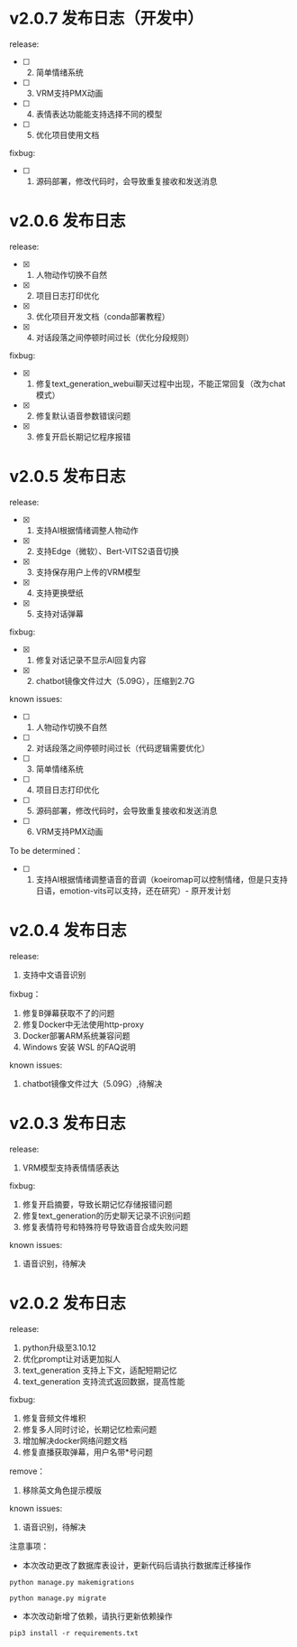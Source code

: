 # v2.0.7 发布日志（开发中）

release:
- [ ] 2. 简单情绪系统
- [ ] 3. VRM支持PMX动画
- [ ] 4. 表情表达功能能支持选择不同的模型
- [ ] 5. 优化项目使用文档

fixbug:
- [ ] 1. 源码部署，修改代码时，会导致重复接收和发送消息


# v2.0.6 发布日志

release:
- [x] 1. 人物动作切换不自然
- [x] 2. 项目日志打印优化
- [x] 3. 优化项目开发文档（conda部署教程）
- [x] 4. 对话段落之间停顿时间过长（优化分段规则）

fixbug:
- [x] 1. 修复text_generation_webui聊天过程中出现，不能正常回复（改为chat模式）
- [x] 2. 修复默认语音参数错误问题
- [x] 3. 修复开启长期记忆程序报错

# v2.0.5 发布日志

release:
- [x] 1. 支持AI根据情绪调整人物动作
- [x] 2. 支持Edge（微软）、Bert-VITS2语音切换
- [x] 3. 支持保存用户上传的VRM模型
- [x] 4. 支持更换壁纸 
- [x] 5. 支持对话弹幕

fixbug:
- [x] 1. 修复对话记录不显示AI回复内容
- [x] 2. chatbot镜像文件过大（5.09G），压缩到2.7G

known issues:
- [ ] 1. 人物动作切换不自然
- [ ] 2. 对话段落之间停顿时间过长（代码逻辑需要优化）
- [ ] 3. 简单情绪系统
- [ ] 4. 项目日志打印优化
- [ ] 5. 源码部署，修改代码时，会导致重复接收和发送消息
- [ ] 6. VRM支持PMX动画

To be determined：
- [ ] 1. 支持AI根据情绪调整语音的音调（koeiromap可以控制情绪，但是只支持日语，emotion-vits可以支持，还在研究）- 原开发计划

# v2.0.4 发布日志

release:
1. 支持中文语音识别

fixbug：
1. 修复B弹幕获取不了的问题
2. 修复Docker中无法使用http-proxy
3. Docker部署ARM系统兼容问题
4. Windows 安装 WSL 的FAQ说明

known issues:
1. chatbot镜像文件过大（5.09G）,待解决

# v2.0.3 发布日志

release:
1. VRM模型支持表情情感表达

fixbug:
1. 修复开启摘要，导致长期记忆存储报错问题
2. 修复text_generation的历史聊天记录不识别问题
3. 修复表情符号和特殊符号导致语音合成失败问题

known issues:
1. 语音识别，待解决

# v2.0.2 发布日志

release:
1. python升级至3.10.12
2. 优化prompt让对话更加拟人
3. text_generation 支持上下文，适配短期记忆
4. text_generation 支持流式返回数据，提高性能

fixbug:
1. 修复音频文件堆积
2. 修复多人同时讨论，长期记忆检索问题
3. 增加解决docker网络问题文档
4. 修复直播获取弹幕，用户名带*号问题

remove：
1. 移除英文角色提示模版

known issues:
1. 语音识别，待解决

注意事项：
- 本次改动更改了数据库表设计，更新代码后请执行数据库迁移操作
```shell
python manage.py makemigrations 
```
```shell
python manage.py migrate 
```
- 本次改动新增了依赖，请执行更新依赖操作
```shell
pip3 install -r requirements.txt
```
